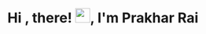 # Hi , there! <img src="https://raw.githubusercontent.com/MartinHeinz/MartinHeinz/master/wave.gif" width="30px">, I'm Prakhar Rai

<!--
**prakharrai1609/prakharrai1609** is a ✨ _special_ ✨ repository because its `README.md` (this file) appears on your GitHub profile.

Here are some ideas to get you started:

- 🔭 I’m currently working on ...
- 🌱 I’m currently learning ...
- 👯 I’m looking to collaborate on ...
- 🤔 I’m looking for help with ...
- 💬 Ask me about ...
- 📫 How to reach me: ...
- 😄 Pronouns: ...
- ⚡ Fun fact: ...
-->
